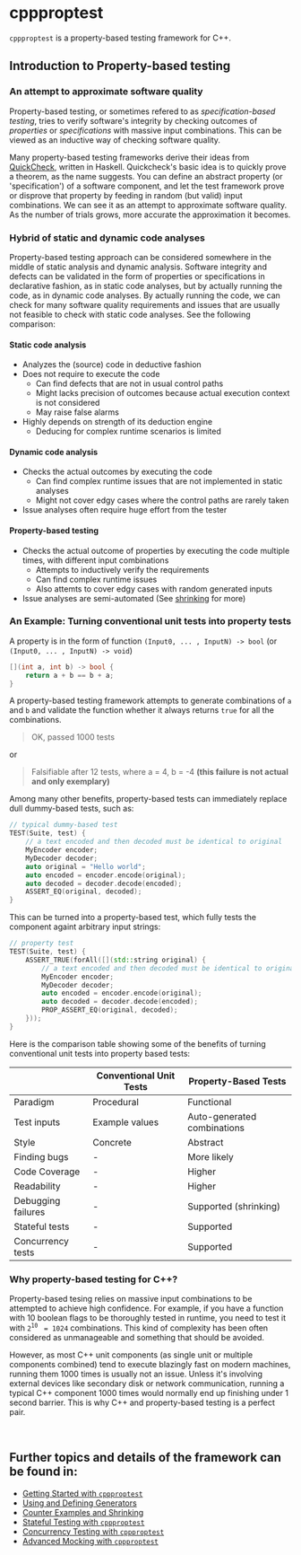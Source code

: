 # cppproptest

`cppproptest` is a property-based testing framework for C++. 

## Introduction to Property-based testing

### An attempt to approximate software quality 

Property-based testing, or sometimes refered to as *specification-based testing*, tries to verify software's integrity by checking outcomes of *properties* or *specifications* with massive input combinations. This can be viewed as an inductive way of checking software quality. 

Many property-based testing frameworks derive their ideas from [QuickCheck](https://en.wikipedia.org/wiki/QuickCheck), written in Haskell. Quickcheck's basic idea is to quickly prove a theorem, as the name suggests. You can define an abstract property (or 'specification') of a software component, and let the test framework prove or disprove that property by feeding in random (but valid) input combinations. We can see it as an attempt to approximate software quality. As the number of trials grows, more accurate the approximation it becomes.

### Hybrid of static and dynamic code analyses

Property-based testing approach can be considered somewhere in the middle of static analysis and dynamic analysis. Software integrity and defects can be validated in the form of properties or specifications in declarative fashion, as in static code analyses, but by actually running the code, as in dynamic code analyses. By actually running the code, we can check for many software quality requirements and issues that are usually not feasible to check with static code analyses. See the following comparison:

#### Static code analysis

* Analyzes the (source) code in deductive fashion
* Does not require to execute the code
  * Can find defects that are not in usual control paths
  * Might lacks precision of outcomes because actual execution context is not considered
  * May raise false alarms
* Highly depends on strength of its deduction engine
  * Deducing for complex runtime scenarios is limited

#### Dynamic code analysis

* Checks the actual outcomes by executing the code
  * Can find complex runtime issues that are not implemented in static analyses
  * Might not cover edgy cases where the control paths are rarely taken
* Issue analyses often require huge effort from the tester 

#### Property-based testing

* Checks the actual outcome of properties by executing the code multiple times, with different input combinations
  * Attempts to inductively verify the requirements
  * Can find complex runtime issues
  * Also attemts to cover edgy cases with random generated inputs
* Issue analyses are semi-automated (See [shrinking](doc/Shrinking.md) for more)

### An Example: Turning conventional unit tests into property tests

A property is in the form of function `(Input0, ... , InputN) -> bool` (or `(Input0, ... , InputN) -> void`)

```cpp
[](int a, int b) -> bool {
    return a + b == b + a;
}
```

A property-based testing framework attempts to generate combinations of `a` and `b` and validate the function whether it always returns `true` for all the combinations. 

> OK, passed 1000 tests

or 

> Falsifiable after 12 tests, where
>   a = 4,
>   b = -4 **(this failure is not actual and only exemplary)**

Among many other benefits, property-based tests can immediately replace dull dummy-based tests, such as:

```cpp
// typical dummy-based test 
TEST(Suite, test) {
    // a text encoded and then decoded must be identical to original
    MyEncoder encoder;
    MyDecoder decoder;    
    auto original = "Hello world";
    auto encoded = encoder.encode(original);
    auto decoded = decoder.decode(encoded);
    ASSERT_EQ(original, decoded);
}
```

This can be turned into a property-based test, which fully tests the component againt arbitrary input strings:

```cpp
// property test 
TEST(Suite, test) {
    ASSERT_TRUE(forAll([](std::string original) {
        // a text encoded and then decoded must be identical to original
        MyEncoder encoder;
        MyDecoder decoder;    
        auto encoded = encoder.encode(original);
        auto decoded = decoder.decode(encoded);
        PROP_ASSERT_EQ(original, decoded);
    }));
}
```

Here is the comparison table showing some of the benefits of turning conventional unit tests into property based tests:


|                   | Conventional Unit Tests   | **Property-Based Tests**     |
| ----------------- |---------------------------| ---------------------------- |
| Paradigm          | Procedural                | Functional                   |
| Test inputs       | Example values            | Auto-generated combinations  |
| Style             | Concrete                  | Abstract                     |
| Finding bugs      | -                         | More likely                  |
| Code Coverage     | -                         | Higher                       |
| Readability       | -                         | Higher                       |
| Debugging failures| -                         | Supported (shrinking)        |
| Stateful tests    | -                         | Supported                    |
| Concurrency tests | -                         | Supported                    |


### Why property-based testing for C++?

Property-based tesing relies on massive input combinations to be attempted to achieve high confidence. 
For example, if you have a function with 10 boolean flags to be thoroughly tested in runtime, you need to test it with `2`<sup>`10`</sup> ` = 1024` combinations. This kind of complexity has been often considered as unmanageable and something that should be avoided. 

However, as most C++ unit components (as single unit or multiple components combined) tend to execute blazingly fast on modern machines, running them 1000 times is usually not an issue. Unless it's involving external devices like secondary disk or network communication, running a typical C++ component 1000 times would normally end up finishing under 1 second barrier. This is why C++ and property-based testing is a perfect pair.


&nbsp;

## Further topics and details of the framework can be found in:

* [Getting Started with `cppproptest`](doc/GettingStarted.md)
* [Using and Defining Generators](doc/Generators.md)
* [Counter Examples and Shrinking](doc/Shrinking.md)
* [Stateful Testing with `cppproptest`](doc/StatefulTesting.md)
* [Concurrency Testing with `cppproptest`](doc/ConcurrencyTesting.md)
* [Advanced Mocking with `cppproptest`](doc/Mocking.md)

